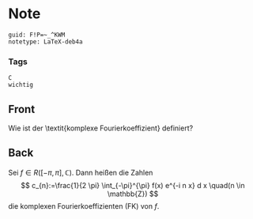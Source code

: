 # Note
```
guid: F!P=~_^KWM
notetype: LaTeX-deb4a
```

### Tags
```
C
wichtig
```

## Front
Wie ist der \textit{komplexe Fourierkoeffizient} definiert?

## Back
Sei $f \in R([-\pi, \pi], \mathbb{C}) .$ Dann heißen die Zahlen
$$
c_{n}:=\frac{1}{2 \pi} \int_{-\pi}^{\pi} f(x) e^{-i n x} d x \quad(n \in \mathbb{Z})
$$
die komplexen Fourierkoeffizienten (FK) von $f$.
